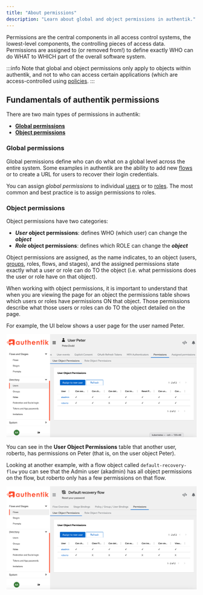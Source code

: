 ```yaml
---
title: "About permissions"
description: "Learn about global and object permissions in authentik."
---
```


Permissions are the central components in all access control systems, the lowest-level components, the controlling pieces of access data. Permissions are assigned to (or removed from!) to define exactly WHO can do WHAT to WHICH part of the overall software system.

:::info
Note that global and object permissions only apply to objects within authentik, and not to who can access certain applications (which are access-controlled using [policies](../../policies/index.md).
:::

## Fundamentals of authentik permissions

There are two main types of permissions in authentik:

-   [**Global permissions**](#global-permissions)
-   [**Object permissions**](#object-permissions)

### Global permissions

Global permissions define who can do what on a global level across the entire system. Some examples in authentik are the ability to add new [flows](../../flow/index.md) or to create a URL for users to recover their login credentials.

You can assign _global permissions_ to individual [users](../user/index.mdx) or to [roles](../roles/index.mdx). The most common and best practice is to assign permissions to roles.

### Object permissions

Object permissions have two categories:

-   **_User_ object permissions**: defines WHO (which user) can change the **_object_**
-   **_Role_ object permissions**: defines which ROLE can change the **_object_**

Object permissions are assigned, as the name indicates, to an object (users, [groups](../groups/index.mdx), roles, flows, and stages), and the assigned permissions state exactly what a user or role can do TO the object (i.e. what permissions does the user or role have on that object).

When working with object permissions, it is important to understand that when you are viewing the page for an object the permissions table shows which users or roles have permissions ON that object. Those permissions describe what those users or roles can do TO the object detailed on the page.

For example, the UI below shows a user page for the user named Peter.

![](./user-page.png)

You can see in the **User Object Permissions** table that another user, roberto, has permissions on Peter (that is, on the user object Peter).

Looking at another example, with a flow object called `default-recovery-flow` you can see that the Admin user (akadmin) has all object permissions on the flow, but roberto only has a few permissions on that flow.

![](./flow-page.png)
